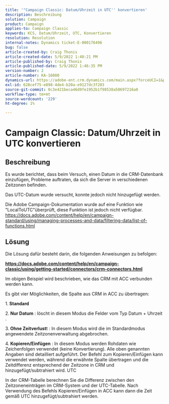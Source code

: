 ```yaml
---
title: '"Campaign Classic: Datum/Uhrzeit in UTC'' konvertieren'
description: Beschreibung
solution: Campaign
product: Campaign
applies-to: Campaign Classic
keywords: KCS, Datum/Uhrzeit, UTC, Konvertieren
resolution: Resolution
internal-notes: Dynamics ticket-E-000176496
bug: false
article-created-by: Craig Thonis
article-created-date: 5/9/2022 1:40:21 PM
article-published-by: Craig Thonis
article-published-date: 5/9/2022 1:46:35 PM
version-number: 2
article-number: KA-16080
dynamics-url: https://adobe-ent.crm.dynamics.com/main.aspx?forceUCI=1&pagetype=entityrecord&etn=knowledgearticle&id=13f05d8c-9dcf-ec11-a7b5-00224809c196
exl-id: 628cef75-e898-4de4-b20a-e9127dc3f203
source-git-commit: 0c3e421beca46d9fe1952b1f98538a50697216a0
workflow-type: tm+mt
source-wordcount: '229'
ht-degree: 1%

---
```


# Campaign Classic: Datum/Uhrzeit in UTC konvertieren

## Beschreibung


Es wurde berichtet, dass beim Versuch, einen Datum in die CRM-Datenbank einzufügen, Probleme auftraten, da sich die Server in verschiedenen Zeitzonen befinden.

Das UTC-Datum wurde versucht, konnte jedoch nicht hinzugefügt werden.

Die Adobe Campaign-Dokumentation wurde auf eine Funktion wie &quot;LocalToUTC&quot;überprüft, diese Funktion ist jedoch nicht verfügbar.
https://docs.adobe.com/content/help/en/campaign-standard/using/managing-processes-and-data/filtering-data/list-of-functions.html


## Lösung


Die Lösung dafür besteht darin, die folgenden Anweisungen zu befolgen:

<u><b>https://docs.adobe.com/content/help/en/campaign-classic/using/getting-started/connectors/crm-connectors.html </b></u>

Im obigen Beispiel wird beschrieben, wie das CRM mit ACC verbunden werden kann.

Es gibt vier Möglichkeiten, die Spalte aus CRM in ACC zu übertragen:

1.<b> Standard </b>

2.<b> Nur Datum</b> : löscht in diesem Modus die Felder vom Typ Datum + Uhrzeit .

3.<b> Ohne Zeitverlust</b>t : In diesem Modus wird die im Standardmodus angewendete Zeitzonenverwaltung abgebrochen.

4.<b> Kopieren/Einfügen</b> : In diesem Modus werden Rohdaten wie Zeichenfolgen verwendet (keine Konvertierung). Alle oben genannten Angaben sind detailliert aufgeführt. Der Befehl zum Kopieren/Einfügen kann verwendet werden, während die erwähnte Spalte übertragen und die Zeitdifferenz entsprechend der Zeitzone in CRM und hinzugefügt/subtrahiert wird. UTC

In der CRM-Tabelle berechnen Sie die Differenz zwischen den Zeitzoneneinträgen im CRM-System und der UTC-Tabelle. Nach Verwendung des Befehls Kopieren/Einfügen in ACC kann dann die Zeit gemäß UTC hinzugefügt/subtrahiert werden.
